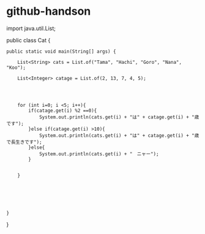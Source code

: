 # github-handson




import java.util.List;

public class Cat {

    public static void main(String[] args) {

        List<String> cats = List.of("Tama", "Hachi", "Goro", "Nana", "Koo");

        List<Integer> catage = List.of(2, 13, 7, 4, 5);



    
        for (int i=0; i <5; i++){
            if(catage.get(i) %2 ==0){
                System.out.println(cats.get(i) + "は" + catage.get(i) + "歳です");
            }else if(catage.get(i) >10){
                System.out.println(cats.get(i) + "は" + catage.get(i) + "歳で長生きです");
            }else{
                System.out.println(cats.get(i) + "　ニャー");
            }


        }






    }










}


